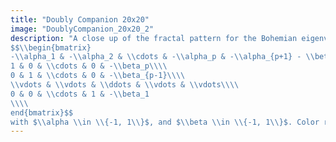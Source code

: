 ```yaml
---
title: "Doubly Companion 20x20"
image: "DoublyCompanion_20x20_2"
description: "A close up of the fractal pattern for the Bohemian eigenvalues of a sample of 50 million 20x20 ($p=19$) doubly companion matrices
$$\\begin{bmatrix}
-\\alpha_1 & -\\alpha_2 & \\cdots & -\\alpha_p & -\\alpha_{p+1} - \\beta_{p+1}\\\\
1 & 0 & \\cdots & 0 & -\\beta_p\\\\
0 & 1 & \\cdots & 0 & -\\beta_{p-1}\\\\
\\vdots & \\vdots & \\ddots & \\vdots & \\vdots\\\\
0 & 0 & \\cdots & 1 & -\\beta_1
\\\\
end{bmatrix}$$
with $\\alpha \\in \\{-1, 1\\}$, and $\\beta \\in \\{-1, 1\\}$. Color represents the eigenvalue density and the plot is viewed on [0.95+1.10i, 1.05+1.20i]."
---
```

